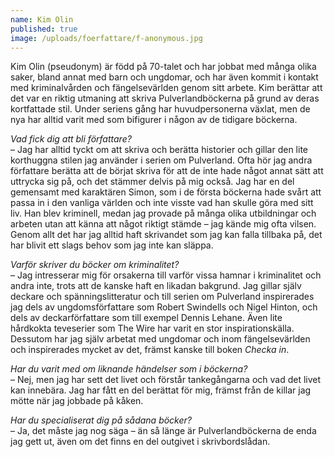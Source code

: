 ```yaml
---
name: Kim Olin
published: true
image: /uploads/foerfattare/f-anonymous.jpg
---
```


Kim Olin (pseudonym) är född på 70-talet och har jobbat med många olika saker, bland annat med barn och ungdomar, och har även kommit i kontakt med kriminalvården och fängelsevärlden genom sitt arbete. Kim berättar att det var en riktig utmaning att skriva Pulverlandböckerna på grund av deras kortfattade stil. Under seriens gång har huvudpersonerna växlat, men de nya har alltid varit med som bifigurer i någon av de tidigare böckerna.

_Vad fick dig att bli författare?_  
– Jag har alltid tyckt om att skriva och berätta historier och gillar den lite korthuggna stilen jag använder i serien om Pulverland. Ofta hör jag andra författare berätta att de börjat skriva för att de inte hade något annat sätt att uttrycka sig på, och det stämmer delvis på mig också. Jag har en del gemensamt med karaktären Simon, som i de första böckerna hade svårt att passa in i den vanliga världen och inte visste vad han skulle göra med sitt liv. Han blev kriminell, medan jag provade på många olika utbildningar och arbeten utan att känna att något riktigt stämde – jag kände mig ofta vilsen. Genom allt det har jag alltid haft skrivandet som jag kan falla tillbaka på, det har blivit ett slags behov som jag inte kan släppa.

_Varför skriver du böcker om kriminalitet?_  
– Jag intresserar mig för orsakerna till varför vissa hamnar i kriminalitet och andra inte, trots att de kanske haft en likadan bakgrund. Jag gillar själv deckare och spänningslitteratur och till serien om Pulverland inspirerades jag dels av ungdomsförfattare som Robert Swindells och Nigel Hinton, och dels av deckarförfattare som till exempel Dennis Lehane. Även lite hårdkokta teveserier som The Wire har varit en stor inspirationskälla. Dessutom har jag själv arbetat med ungdomar och inom fängelsevärlden och inspirerades mycket av det, främst kanske till boken _Checka in_.

_Har du varit med om liknande händelser som i böckerna?_  
– Nej, men jag har sett det livet och förstår tankegångarna och vad det livet kan innebära. Jag har fått en del berättat för mig, främst från de killar jag mötte när jag jobbade på kåken.

_Har du specialiserat dig på sådana böcker?_  
– Ja, det måste jag nog säga – än så länge är Pulverlandböckerna de enda jag gett ut, även om det finns en del outgivet i skrivbordslådan.
